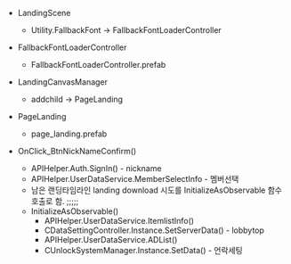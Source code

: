 
- LandingScene
	- Utility.FallbackFont -> FallbackFontLoaderController


- FallbackFontLoaderController
	- FallbackFontLoaderController.prefab


- LandingCanvasManager
	- addchild -> PageLanding


- PageLanding
	- page_landing.prefab


- OnClick_BtnNickNameConfirm()
	- APIHelper.Auth.SignIn() - nickname
	- APIHelper.UserDataService.MemberSelectInfo - 멤버선택 
	- 남은 랜딩타임라인 landing download 시도를 InitializeAsObservable 함수호출로 함. ;;;;;
	- InitializeAsObservable()
		- APIHelper.UserDataService.ItemlistInfo()
		- CDataSettingController.Instance.SetServerData() - lobbytop
		- APIHelper.UserDataService.ADList() 
		- CUnlockSystemManager.Instance.SetData() - 언락세팅